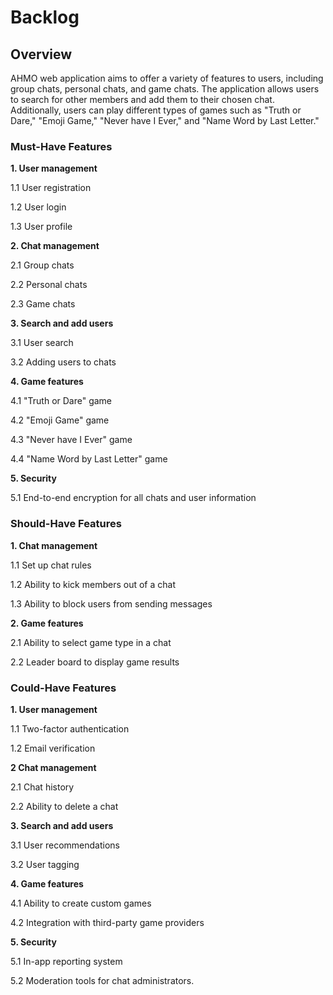 
# Backlog

## Overview

AHMO web application aims to offer a variety of features to users, including group chats, personal chats, and game chats. The application allows users to search for other members and add them to their chosen chat. Additionally, users can play different types of games such as "Truth or Dare," "Emoji Game," "Never have I Ever," and "Name Word by Last Letter."

### Must-Have Features

**1. User management**

1.1 User registration

1.2 User login

1.3 User profile

**2. Chat management**

2.1 Group chats

2.2 Personal chats

2.3 Game chats

**3. Search and add users**

3.1 User search

3.2 Adding users to chats

**4. Game features**

4.1 "Truth or Dare" game

4.2 "Emoji Game" game

4.3 "Never have I Ever" game

4.4 "Name Word by Last Letter" game

**5. Security**

5.1 End-to-end encryption for all chats and user information

### Should-Have Features

**1. Chat management**

1.1 Set up chat rules

1.2 Ability to kick members out of a chat

1.3 Ability to block users from sending messages

**2. Game features**

2.1 Ability to select game type in a chat

2.2 Leader board to display game results

### Could-Have Features

**1. User management**

1.1 Two-factor authentication

1.2 Email verification

**2 Chat management**

2.1 Chat history

2.2 Ability to delete a chat

**3. Search and add users**

3.1 User recommendations

3.2 User tagging

**4. Game features**

4.1 Ability to create custom games

4.2 Integration with third-party game providers

**5. Security**

5.1 In-app reporting system

5.2 Moderation tools for chat administrators.

